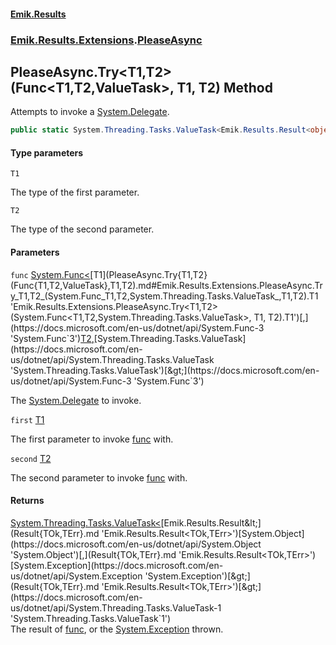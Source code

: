 #### [Emik.Results](index.md 'index')
### [Emik.Results.Extensions](Emik.Results.Extensions.md 'Emik.Results.Extensions').[PleaseAsync](PleaseAsync.md 'Emik.Results.Extensions.PleaseAsync')

## PleaseAsync.Try<T1,T2>(Func<T1,T2,ValueTask>, T1, T2) Method

Attempts to invoke a [System.Delegate](https://docs.microsoft.com/en-us/dotnet/api/System.Delegate 'System.Delegate').

```csharp
public static System.Threading.Tasks.ValueTask<Emik.Results.Result<object,System.Exception>> Try<T1,T2>(System.Func<T1,T2,System.Threading.Tasks.ValueTask> func, T1 first, T2 second);
```
#### Type parameters

<a name='Emik.Results.Extensions.PleaseAsync.Try_T1,T2_(System.Func_T1,T2,System.Threading.Tasks.ValueTask_,T1,T2).T1'></a>

`T1`

The type of the first parameter.

<a name='Emik.Results.Extensions.PleaseAsync.Try_T1,T2_(System.Func_T1,T2,System.Threading.Tasks.ValueTask_,T1,T2).T2'></a>

`T2`

The type of the second parameter.
#### Parameters

<a name='Emik.Results.Extensions.PleaseAsync.Try_T1,T2_(System.Func_T1,T2,System.Threading.Tasks.ValueTask_,T1,T2).func'></a>

`func` [System.Func&lt;](https://docs.microsoft.com/en-us/dotnet/api/System.Func-3 'System.Func`3')[T1](PleaseAsync.Try{T1,T2}(Func{T1,T2,ValueTask},T1,T2).md#Emik.Results.Extensions.PleaseAsync.Try_T1,T2_(System.Func_T1,T2,System.Threading.Tasks.ValueTask_,T1,T2).T1 'Emik.Results.Extensions.PleaseAsync.Try<T1,T2>(System.Func<T1,T2,System.Threading.Tasks.ValueTask>, T1, T2).T1')[,](https://docs.microsoft.com/en-us/dotnet/api/System.Func-3 'System.Func`3')[T2](PleaseAsync.Try{T1,T2}(Func{T1,T2,ValueTask},T1,T2).md#Emik.Results.Extensions.PleaseAsync.Try_T1,T2_(System.Func_T1,T2,System.Threading.Tasks.ValueTask_,T1,T2).T2 'Emik.Results.Extensions.PleaseAsync.Try<T1,T2>(System.Func<T1,T2,System.Threading.Tasks.ValueTask>, T1, T2).T2')[,](https://docs.microsoft.com/en-us/dotnet/api/System.Func-3 'System.Func`3')[System.Threading.Tasks.ValueTask](https://docs.microsoft.com/en-us/dotnet/api/System.Threading.Tasks.ValueTask 'System.Threading.Tasks.ValueTask')[&gt;](https://docs.microsoft.com/en-us/dotnet/api/System.Func-3 'System.Func`3')

The [System.Delegate](https://docs.microsoft.com/en-us/dotnet/api/System.Delegate 'System.Delegate') to invoke.

<a name='Emik.Results.Extensions.PleaseAsync.Try_T1,T2_(System.Func_T1,T2,System.Threading.Tasks.ValueTask_,T1,T2).first'></a>

`first` [T1](PleaseAsync.Try{T1,T2}(Func{T1,T2,ValueTask},T1,T2).md#Emik.Results.Extensions.PleaseAsync.Try_T1,T2_(System.Func_T1,T2,System.Threading.Tasks.ValueTask_,T1,T2).T1 'Emik.Results.Extensions.PleaseAsync.Try<T1,T2>(System.Func<T1,T2,System.Threading.Tasks.ValueTask>, T1, T2).T1')

The first parameter to invoke [func](PleaseAsync.Try{T1,T2}(Func{T1,T2,ValueTask},T1,T2).md#Emik.Results.Extensions.PleaseAsync.Try_T1,T2_(System.Func_T1,T2,System.Threading.Tasks.ValueTask_,T1,T2).func 'Emik.Results.Extensions.PleaseAsync.Try<T1,T2>(System.Func<T1,T2,System.Threading.Tasks.ValueTask>, T1, T2).func') with.

<a name='Emik.Results.Extensions.PleaseAsync.Try_T1,T2_(System.Func_T1,T2,System.Threading.Tasks.ValueTask_,T1,T2).second'></a>

`second` [T2](PleaseAsync.Try{T1,T2}(Func{T1,T2,ValueTask},T1,T2).md#Emik.Results.Extensions.PleaseAsync.Try_T1,T2_(System.Func_T1,T2,System.Threading.Tasks.ValueTask_,T1,T2).T2 'Emik.Results.Extensions.PleaseAsync.Try<T1,T2>(System.Func<T1,T2,System.Threading.Tasks.ValueTask>, T1, T2).T2')

The second parameter to invoke [func](PleaseAsync.Try{T1,T2}(Func{T1,T2,ValueTask},T1,T2).md#Emik.Results.Extensions.PleaseAsync.Try_T1,T2_(System.Func_T1,T2,System.Threading.Tasks.ValueTask_,T1,T2).func 'Emik.Results.Extensions.PleaseAsync.Try<T1,T2>(System.Func<T1,T2,System.Threading.Tasks.ValueTask>, T1, T2).func') with.

#### Returns
[System.Threading.Tasks.ValueTask&lt;](https://docs.microsoft.com/en-us/dotnet/api/System.Threading.Tasks.ValueTask-1 'System.Threading.Tasks.ValueTask`1')[Emik.Results.Result&lt;](Result{TOk,TErr}.md 'Emik.Results.Result<TOk,TErr>')[System.Object](https://docs.microsoft.com/en-us/dotnet/api/System.Object 'System.Object')[,](Result{TOk,TErr}.md 'Emik.Results.Result<TOk,TErr>')[System.Exception](https://docs.microsoft.com/en-us/dotnet/api/System.Exception 'System.Exception')[&gt;](Result{TOk,TErr}.md 'Emik.Results.Result<TOk,TErr>')[&gt;](https://docs.microsoft.com/en-us/dotnet/api/System.Threading.Tasks.ValueTask-1 'System.Threading.Tasks.ValueTask`1')  
The result of [func](PleaseAsync.Try{T1,T2}(Func{T1,T2,ValueTask},T1,T2).md#Emik.Results.Extensions.PleaseAsync.Try_T1,T2_(System.Func_T1,T2,System.Threading.Tasks.ValueTask_,T1,T2).func 'Emik.Results.Extensions.PleaseAsync.Try<T1,T2>(System.Func<T1,T2,System.Threading.Tasks.ValueTask>, T1, T2).func'), or the [System.Exception](https://docs.microsoft.com/en-us/dotnet/api/System.Exception 'System.Exception') thrown.